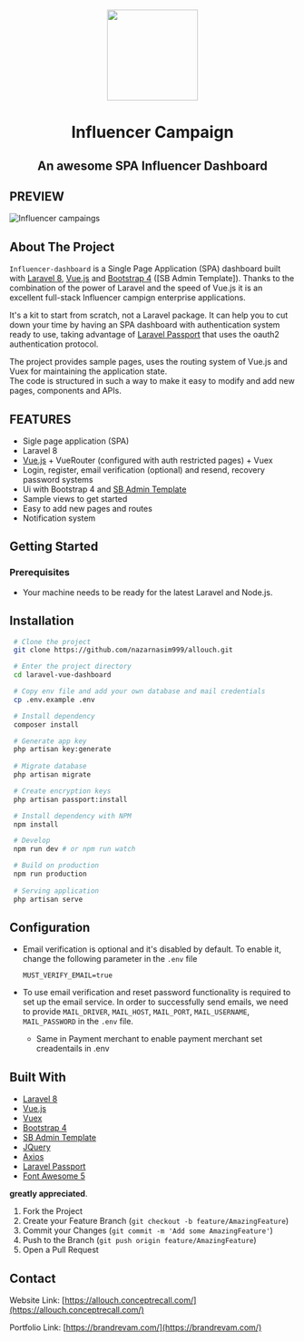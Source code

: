 
<!-- PROJECT LOGO -->
<br />
<p align="center">
  <img src="https://allouch.conceptrecall.com/public/images/image.png" width="160px">


  <h1 align="center">Influencer Campaign</h1>

  <div align="center">
    <h2>An awesome SPA Influencer Dashboard </h2>
  </div>
</p>

<!-- PREVIEW -->
## PREVIEW
![Influencer campaings](https://allouch.conceptrecall.com/public/images/dashboard_allouch.png)





<!-- ABOUT THE PROJECT -->
## About The Project


`Influencer-dashboard` is a Single Page Application (SPA) dashboard
built with [Laravel 8](https://laravel.com), [Vue.js](https://vuejs.org/) and [Bootstrap 4](https://getbootstrap.com) ([SB Admin Template]). Thanks to the combination of the power of Laravel and the speed of Vue.js it is an excellent full-stack Influencer campign enterprise applications.
 
 
It's a kit to start from scratch, not a Laravel package. It can help you to cut down your time by having an SPA dashboard with authentication system ready to use, taking advantage of [Laravel Passport](https://laravel.com/docs/8.x/passport) that uses the oauth2 authentication protocol.
 
The project provides sample pages, uses the routing system of Vue.js and Vuex for maintaining the application state.<br>
The code is structured in such a way to make it easy to modify and add new pages, components and APIs.


<!-- FEATURES -->
## FEATURES

* Sigle page application (SPA)
* Laravel 8
* [Vue.js](https://vuejs.org/) + VueRouter (configured with auth restricted pages) + Vuex 
* Login, register, email verification (optional) and resend, recovery password systems
* Ui with Bootstrap 4 and [SB Admin Template](https://github.com/StartBootstrap/startbootstrap-sb-admin-2)
* Sample views to get started
* Easy to add new pages and routes 
* Notification system


<!-- GETTING STARTED -->
## Getting Started

### Prerequisites

<ul>
    <li>Your machine needs to be ready for the latest Laravel and Node.js.</li>
</ul>

## Installation


   ```sh
    # Clone the project
    git clone https://github.com/nazarnasim999/allouch.git

    # Enter the project directory
    cd laravel-vue-dashboard

    # Copy env file and add your own database and mail credentials
    cp .env.example .env

    # Install dependency
    composer install

    # Generate app key
    php artisan key:generate
    
    # Migrate database
    php artisan migrate

    # Create encryption keys
    php artisan passport:install

    # Install dependency with NPM
    npm install

    # Develop
    npm run dev # or npm run watch

    # Build on production
    npm run production
    
    # Serving application
    php artisan serve

   ```

## Configuration

* Email verification is optional and it's disabled by default.
  To enable it, change the following parameter in the `.env` file
  
  `MUST_VERIFY_EMAIL=true`

* To use email verification and reset password functionality is required to set up the email service. 
  In order to successfully send emails, we need to provide `MAIL_DRIVER`, `MAIL_HOST`, `MAIL_PORT`, `MAIL_USERNAME`, `MAIL_PASSWORD` in the `.env` file.


  * Same in Payment merchant to enable payment merchant set creadentails in .env


## Built With

* [Laravel 8](https://laravel.com)
* [Vue.js](https://vuejs.org/)
* [Vuex](https://vuex.vuejs.org/)
* [Bootstrap 4](https://getbootstrap.com)
* [SB Admin Template](https://github.com/StartBootstrap/startbootstrap-sb-admin-2)
* [JQuery](https://jquery.com)
* [Axios](https://github.com/axios/axios)
* [Laravel Passport](https://laravel.com/docs/8.x/passport)
* [Font Awesome 5](https://fontawesome.com/)



**greatly appreciated**.

1. Fork the Project
2. Create your Feature Branch (`git checkout -b feature/AmazingFeature`)
3. Commit your Changes (`git commit -m 'Add some AmazingFeature'`)
4. Push to the Branch (`git push origin feature/AmazingFeature`)
5. Open a Pull Request







## Contact

Website Link: [https://allouch.conceptrecall.com/](https://allouch.conceptrecall.com/)

Portfolio Link: [https://brandrevam.com/](https://brandrevam.com/)




<!-- 

[contributors-shield]: https://img.shields.io/github/contributors/ramoncrisante/laravel-vue-dashboard.svg?style=for-the-badge
[contributors-url]: https://github.com/ramoncrisante/laravel-vue-dashboard/graphs/contributors
[forks-shield]: https://img.shields.io/github/forks/ramoncrisante/laravel-vue-dashboard.svg?style=for-the-badge
[forks-url]: https://github.com/ramoncrisante/laravel-vue-dashboard/network/members
[stars-shield]: https://img.shields.io/github/stars/ramoncrisante/laravel-vue-dashboard.svg?style=for-the-badge
[stars-url]: https://github.com/ramoncrisante/laravel-vue-dashboard/stargazers
[issues-shield]: https://img.shields.io/github/issues/ramoncrisante/laravel-vue-dashboard.svg?style=for-the-badge
[issues-url]: https://github.com/ramoncrisante/laravel-vue-dashboard/issues
[license-shield]: https://img.shields.io/github/license/ramoncrisante/laravel-vue-dashboard.svg?style=for-the-badge
[license-url]: https://github.com/ramoncrisante/laravel-vue-dashboard/blob/main/LICENSE.txt
[linkedin-shield]: https://img.shields.io/badge/-LinkedIn-black.svg?style=for-the-badge&logo=linkedin&colorB=555
[linkedin-url]: https://linkedin.com/in/ramoncrisante -->
